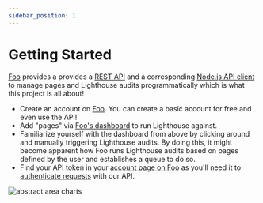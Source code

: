 ```yaml
---
sidebar_position: 1
---
```


# Getting Started

[Foo](https://www.foo.software) provides a provides a [REST API](./api/endpoints) and a corresponding [Node.js API client](./api-client) to manage pages and Lighthouse audits programmatically which is what this project is all about!

- Create an account on [Foo](https://www.foo.software/register). You can create a basic account for free and even use the API!
- Add "pages" via [Foo's dashboard](https://www.foo.software/register) to run Lighthouse against.
- Familiarize yourself with the dashboard from above by clicking around and manually triggering Lighthouse audits. By doing this, it might become apparent how Foo runs Lighthouse audits based on pages defined by the user and establishes a queue to do so.
- Find your API token in your [account page on Foo](https://www.foo.software/account) as you'll need it to [authenticate requests](./api/authentication) with our API.

<img src="/img/wavy-area-chart.png" alt="abstract area charts" />
